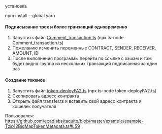 установка  

npm install --global yarn  




  

#### Подписывание трех и более транзакций одновременно
1. Запустить файл [Comment_transaction.ts](Comment_transaction.ts) (npx ts-node Comment_transaction.ts)
2. Пожеланию изменить переменные CONTRACT, SENDER, RECEIVER, AMOUNT, ID
3. После выполнения программы перейти по ссылке с хэшэм и там будет видно группа из нескольких транзакций подписанная за один раз 





#### Создание токенов 
1. Запустить файл [token-deployFA2.ts](token-deployFA2.ts) (npx ts-node token-deployFA2.ts)
2. Скопировать адресс контракта 
3. Открыть файл transfer.ts и вставить свой адресс контракта и кошелек получателя


Пользовался: https://github.com/ecadlabs/taquito/blob/master/example/example-Tzip12BigMapTokenMetadata.ts#L59

